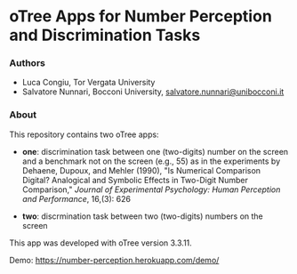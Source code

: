 # oTree Apps for Number Perception and Discrimination Tasks

### Authors
* Luca Congiu, Tor Vergata University
* Salvatore Nunnari, Bocconi University, salvatore.nunnari@unibocconi.it

### About
This repository contains two oTree apps:

* **one**: discrimination task between one (two-digits) number on the screen and a benchmark not on the screen (e.g., 55) as in the experiments by Dehaene, Dupoux, and Mehler (1990), "Is Numerical Comparison Digital? Analogical and Symbolic Effects in Two-Digit Number Comparison," *Journal of Experimental Psychology: Human Perception and Performance*, 16,(3): 626

* **two**: discrmination task between two (two-digits) numbers on the screen

This app was developed with oTree version 3.3.11.

Demo: https://number-perception.herokuapp.com/demo/

